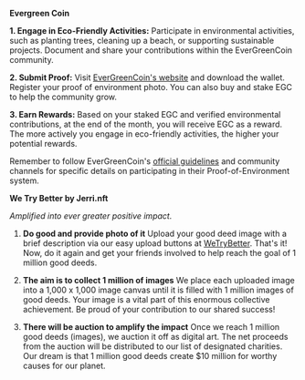 **Evergreen Coin**

**1. Engage in Eco-Friendly Activities:**
   Participate in environmental activities, such as planting trees, cleaning up a beach, or supporting sustainable projects. Document and share your contributions within the EverGreenCoin community.

**2. Submit Proof:**
   Visit [EverGreenCoin's website](https://evergreencoin.org) and download the wallet. Register your proof of environment photo. You can also buy and stake EGC to help the community grow.

**3. Earn Rewards:**
   Based on your staked EGC and verified environmental contributions, at the end of the month, you will receive EGC as a reward. The more actively you engage in eco-friendly activities, the higher your potential rewards.

Remember to follow EverGreenCoin's [official guidelines](https://evergreencoin.org) and community channels for specific details on participating in their Proof-of-Environment system.

**We Try Better by Jerri.nft**

*Amplified into ever greater positive impact.*

1. **Do good and provide photo of it**
   Upload your good deed image with a brief description via our easy upload buttons at [WeTryBetter](https://www.wetrybetter.com). That's it! Now, do it again and get your friends involved to help reach the goal of 1 million good deeds.

2. **The aim is to collect 1 million of images**
   We place each uploaded image into a 1,000 x 1,000 image canvas until it is filled with 1 million images of good deeds. Your image is a vital part of this enormous collective achievement. Be proud of your contribution to our shared success!

3. **There will be auction to amplify the impact**
   Once we reach 1 million good deeds (images), we auction it off as digital art. The net proceeds from the auction will be distributed to our list of designated charities. Our dream is that 1 million good deeds create $10 million for worthy causes for our planet.
